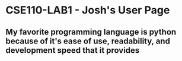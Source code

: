 # CSE110-LAB1 - Josh's User Page

## My favorite programming language is python because of it's ease of use, readability, and development speed that it provides
